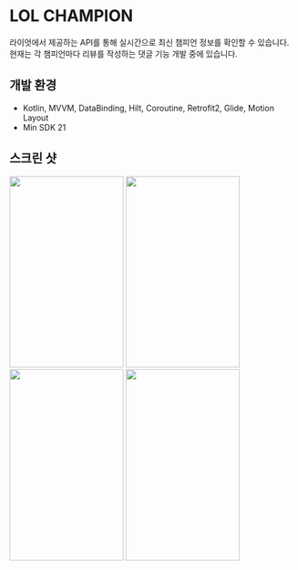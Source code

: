 # LOL CHAMPION

라이엇에서 제공하는 API를 통해 실시간으로 최신 챔피언 정보를 확인할 수 있습니다.
현재는 각 챔피언마다 리뷰를 작성하는 댓글 기능 개발 중에 있습니다.

## 개발 환경
- Kotlin, MVVM, DataBinding, Hilt, Coroutine, Retrofit2, Glide, Motion Layout
- Min SDK 21

## 스크린 샷
<img src="https://user-images.githubusercontent.com/25873584/157794741-a70863a3-b443-4b9a-b714-6fd4f2deb6a5.jpg" width="200" height="335">
<img src="https://user-images.githubusercontent.com/25873584/157794771-c70819a6-7875-4e23-a875-b2a8f4540371.jpg" width="200" height="335">
<img src="https://user-images.githubusercontent.com/25873584/157794779-12f8048a-fa17-447c-bd40-4e4eebc80521.jpg" width="200" height="335">
<img src="https://user-images.githubusercontent.com/25873584/157794786-d62d392b-a6e0-4d58-b41e-292e7ca1a10d.jpg" width="200" height="335">
